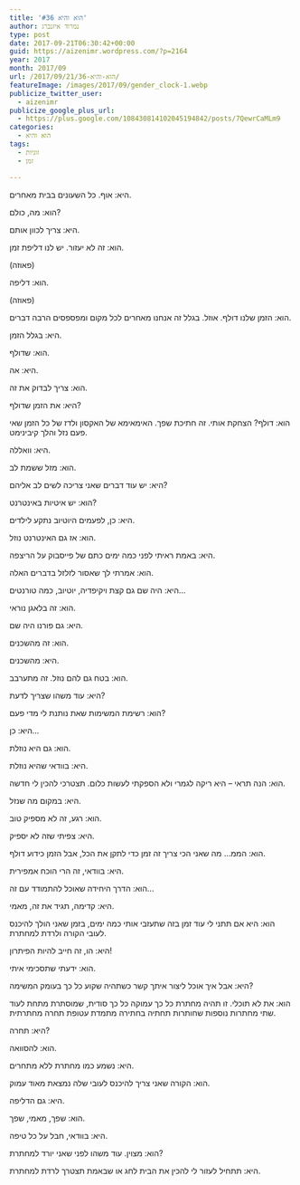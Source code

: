 ```yaml
---
title: 'הוא והיא #36'
author: נמרוד איזנברג
type: post
date: 2017-09-21T06:30:42+00:00
guid: https://aizenimr.wordpress.com/?p=2164
year: 2017
month: 2017/09
url: /2017/09/21/הוא-והיא-36/
featureImage: /images/2017/09/gender_clock-1.webp
publicize_twitter_user:
  - aizenimr
publicize_google_plus_url:
  - https://plus.google.com/108430814102045194842/posts/7QewrCaMLm9
categories:
  - הוא והיא
tags:
  - זוגיות
  - זמן

---
```

<span lang="he-IL">היא</span><span lang="en-US">: </span><span lang="he-IL">אוף</span><span lang="en-US">. </span><span lang="he-IL">כל השעונים בבית מאחרים</span><span lang="en-US">.</span>

<span lang="he-IL">הוא</span><span lang="en-US">: </span><span lang="he-IL">מה</span><span lang="en-US">, </span><span lang="he-IL">כולם</span><span lang="en-US">?</span>

<span lang="he-IL">היא</span><span lang="en-US">: </span><span lang="he-IL">צריך לכוון אותם</span><span lang="en-US">.</span>

<span lang="he-IL">הוא</span><span lang="en-US">: </span><span lang="he-IL">זה לא יעזור</span><span lang="en-US">. </span><span lang="he-IL">יש לנו דליפת זמן</span><span lang="en-US">.</span>

<span lang="en-US">(</span><span lang="he-IL">פאוזה</span><span lang="en-US">)</span>

<span lang="he-IL">הוא</span><span lang="en-US">: </span><span lang="he-IL">דליפה</span><span lang="en-US">.</span>

<span lang="en-US">(</span><span lang="he-IL">פאוזה</span><span lang="en-US">)</span>

<span lang="he-IL">הוא</span><span lang="en-US">: </span><span lang="he-IL">הזמן שלנו דולף</span><span lang="en-US">. </span><span lang="he-IL">אוזל</span><span lang="en-US">. </span><span lang="he-IL">בגלל זה אנחנו מאחרים לכל מקום ומפספסים הרבה דברים</span><span lang="en-US">.</span>

<span lang="he-IL">היא</span><span lang="en-US">: </span><span lang="he-IL">בגלל הזמן</span><span lang="en-US">.</span>

<span lang="he-IL">הוא</span><span lang="en-US">: </span><span lang="he-IL">שדולף</span><span lang="en-US">.</span>

<span lang="he-IL">היא</span><span lang="en-US">: </span><span lang="he-IL">אה</span><span lang="en-US">.</span>

<span lang="he-IL">הוא</span><span lang="en-US">: </span><span lang="he-IL">צריך לבדוק את זה</span><span lang="en-US">.</span>

<span lang="he-IL">היא</span><span lang="en-US">: </span><span lang="he-IL">את הזמן שדולף</span><span lang="en-US">?</span>

<span lang="he-IL">הוא</span><span lang="en-US">: </span><span lang="he-IL">דולף</span><span lang="en-US">? </span><span lang="he-IL">הצחקת אותי</span><span lang="en-US">. </span><span lang="he-IL">זה חתיכת שפך</span><span lang="en-US">. </span><span lang="he-IL">האימאימא של האקסון ולדז של כל הזמן שאי פעם נזל והלך קיבינימט</span><span lang="en-US">.</span>

<span lang="he-IL">היא</span><span lang="en-US">: </span><span lang="he-IL">וואללה</span><span lang="en-US">.</span>

<span lang="he-IL">הוא</span><span lang="en-US">: </span><span lang="he-IL">מזל ששמת לב</span><span lang="en-US">.</span>

<span lang="he-IL">היא</span><span lang="en-US">: </span><span lang="he-IL">יש עוד דברים שאני צריכה לשים לב אליהם</span><span lang="en-US">?</span>

<span lang="he-IL">הוא</span><span lang="en-US">: </span><span lang="he-IL">יש איטיות באינטרנט</span><span lang="en-US">?</span>

<span lang="he-IL">היא</span><span lang="en-US">: </span><span lang="he-IL">כן</span><span lang="en-US">, </span><span lang="he-IL">לפעמים היוטיוב נתקע לילדים</span><span lang="en-US">.</span>

<span lang="he-IL">הוא</span><span lang="en-US">: </span><span lang="he-IL">אז גם האינטרנט נוזל</span><span lang="en-US">.</span>

<span lang="he-IL">היא</span><span lang="en-US">: </span><span lang="he-IL">באמת ראיתי לפני כמה ימים כתם של פייסבוק על הריצפה</span><span lang="en-US">.</span>

<span lang="he-IL">הוא</span><span lang="en-US">: </span><span lang="he-IL">אמרתי לך שאסור לזלזל בדברים האלה.</span>

<span lang="he-IL">היא</span><span lang="en-US">: </span><span lang="he-IL">היה שם גם קצת ויקיפדיה</span><span lang="en-US">, </span><span lang="he-IL">יוטיוב</span><span lang="en-US">, </span><span lang="he-IL">כמה טורנטים</span><span lang="en-US">...</span>

<span lang="he-IL">הוא</span><span lang="en-US">: </span><span lang="he-IL">זה בלאגן נוראי</span><span lang="en-US">.</span>

<span lang="he-IL">היא</span><span lang="en-US">: </span><span lang="he-IL">גם פורנו היה שם</span><span lang="en-US">.</span>

<span lang="he-IL">הוא</span><span lang="en-US">: </span><span lang="he-IL">זה מהשכנים</span><span lang="en-US">.</span>

<span lang="he-IL">היא</span><span lang="en-US">: </span><span lang="he-IL">מהשכנים</span><span lang="en-US">.</span>

<span lang="he-IL">הוא</span><span lang="en-US">: </span><span lang="he-IL">בטח גם להם נוזל</span><span lang="en-US">. </span><span lang="he-IL">זה מתערבב</span><span lang="en-US">.</span>

<span lang="he-IL">היא</span><span lang="en-US">: </span><span lang="he-IL">עוד משהו שצריך לדעת</span><span lang="en-US">?</span>

<span lang="he-IL">הוא</span><span lang="en-US">: </span><span lang="he-IL">רשימת המשימות שאת נותנת לי מדי פעם</span><span lang="en-US">?</span>

<span lang="he-IL">היא</span><span lang="en-US">: </span><span lang="he-IL">כן</span><span lang="en-US">...</span>

<span lang="he-IL">הוא</span><span lang="en-US">: </span><span lang="he-IL">גם היא נוזלת</span><span lang="en-US">.</span>

<span lang="he-IL">היא</span><span lang="en-US">: </span><span lang="he-IL">בוודאי שהיא נוזלת</span><span lang="en-US">.</span>

<span lang="he-IL">הוא</span><span lang="en-US">: </span><span lang="he-IL">הנה תראי – היא ריקה לגמרי ולא הספקתי לעשות כלום</span><span lang="en-US">. </span><span lang="he-IL">תצטרכי להכין לי חדשה</span><span lang="en-US">.</span>

<span lang="he-IL">היא</span><span lang="en-US">: </span><span lang="he-IL">במקום מה שנזל</span><span lang="en-US">.</span>

<span lang="he-IL">הוא</span><span lang="en-US">: </span><span lang="he-IL">רגע</span><span lang="en-US">, </span><span lang="he-IL">זה לא מספיק טוב</span><span lang="en-US">.</span>

<span lang="he-IL">היא</span><span lang="en-US">: </span><span lang="he-IL">צפיתי שזה לא יספיק</span><span lang="en-US">.</span>

<span lang="he-IL">הוא</span><span lang="en-US">: הממ... </span><span lang="he-IL">מה שאני הכי צריך זה זמן כדי לתקן את הכל, אבל הזמן כידוע דולף</span><span lang="en-US">.</span>

<span lang="he-IL">היא</span><span lang="en-US">: </span><span lang="he-IL">בוודאי</span><span lang="en-US">, </span><span lang="he-IL">זה הרי הוכח אמפירית</span><span lang="en-US">.</span>

<span lang="he-IL">הוא</span><span lang="en-US">: </span><span lang="he-IL">הדרך היחידה שאוכל להתמודד עם זה</span><span lang="en-US">...</span>

<span lang="he-IL">היא</span><span lang="en-US">: </span><span lang="he-IL">קדימה</span><span lang="en-US">, </span><span lang="he-IL">תגיד את זה, מאמי</span><span lang="en-US">.</span>

<span lang="he-IL">הוא</span><span lang="en-US">: </span><span lang="he-IL">היא אם תתני לי עוד זמן בזה שתעזבי אותי כמה ימים, בזמן שאני הולך להיכנס לעובי הקורה ולרדת למחתרת</span><span lang="en-US">.</span>

<span lang="he-IL">היא</span><span lang="en-US">: </span><span lang="he-IL">הו</span><span lang="en-US">, </span><span lang="he-IL">זה חייב להיות הפיתרון</span><span lang="en-US">!</span>

<span lang="he-IL">הוא</span><span lang="en-US">: </span><span lang="he-IL">ידעתי שתסכימי איתי</span><span lang="en-US">.</span>

<span lang="he-IL">היא</span><span lang="en-US">: </span><span lang="he-IL">אבל איך אוכל ליצור איתך קשר כשתהיה שקוע כל כך בעומק המשימה</span><span lang="en-US">?</span>

<span lang="he-IL">הוא</span><span lang="en-US">: </span><span lang="he-IL">את לא תוכלי</span><span lang="en-US">. </span><span lang="he-IL">זו תהיה מחתרת כל כך עמוקה כל כך סודית</span><span lang="en-US">, </span><span lang="he-IL">שמוסתרת מתחת לעוד שתי מחתרות נוספות שחותרות תחתיה בחתירה מתמדת עטופת תחרה מחתרתית</span><span lang="en-US">.</span>

היא: תחרה?

הוא: להסוואה.

<span lang="he-IL">היא</span><span lang="en-US">: </span><span lang="he-IL">נשמע כמו מחתרת ללא מתחרים</span><span lang="en-US">.</span>

<span lang="he-IL">הוא</span><span lang="en-US">: </span><span lang="he-IL">הקורה שאני צריך להיכנס לעובי שלה נמצאת מאוד עמוק</span><span lang="en-US">.</span>

<span lang="he-IL">היא</span><span lang="en-US">: </span><span lang="he-IL">גם הדליפה</span><span lang="en-US">.</span>

<span lang="he-IL">הוא</span><span lang="en-US">: </span><span lang="he-IL">שפך</span><span lang="en-US">, </span><span lang="he-IL">מאמי</span><span lang="en-US">, </span><span lang="he-IL">שפך</span><span lang="en-US">.</span>

<span lang="he-IL">היא</span><span lang="en-US">: </span><span lang="he-IL">בוודאי</span><span lang="en-US">, </span><span lang="he-IL">חבל על כל טיפה</span><span lang="en-US">.</span>

<span lang="he-IL">הוא</span><span lang="en-US">: </span><span lang="he-IL">מצוין</span><span lang="en-US">. </span><span lang="he-IL">עוד משהו לפני שאני יורד למחתרת</span><span lang="en-US">?</span>

<span lang="he-IL">היא</span><span lang="en-US">: </span><span lang="he-IL">תתחיל לעזור לי להכין את הבית לחג או שבאמת תצטרך לרדת למחתרת</span><span lang="en-US">.</span>